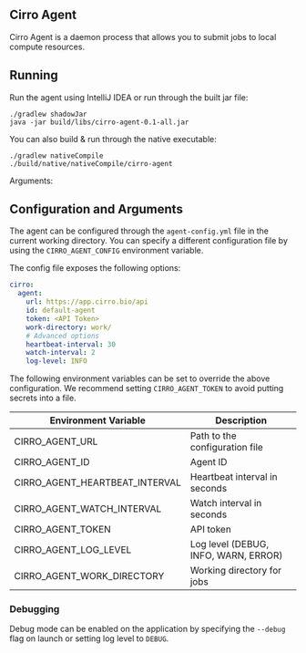 ## Cirro Agent

Cirro Agent is a daemon process that allows you to submit jobs to local compute resources.


## Running

Run the agent using IntelliJ IDEA or run through the built jar file:

```
./gradlew shadowJar
java -jar build/libs/cirro-agent-0.1-all.jar
```

You can also build & run through the native executable:

```
./gradlew nativeCompile
./build/native/nativeCompile/cirro-agent
```

Arguments:

## Configuration and Arguments

The agent can be configured through the `agent-config.yml` file in the current working directory.
You can specify a different configuration file by using the `CIRRO_AGENT_CONFIG` environment variable.

The config file exposes the following options:

```yml
cirro:
  agent:
    url: https://app.cirro.bio/api
    id: default-agent
    token: <API Token>
    work-directory: work/
    # Advanced options
    heartbeat-interval: 30
    watch-interval: 2
    log-level: INFO
```

The following environment variables can be set to override the above configuration.
We recommend setting `CIRRO_AGENT_TOKEN` to avoid putting secrets into a file.

| Environment Variable           | Description                          |
|--------------------------------|--------------------------------------|
| CIRRO_AGENT_URL                | Path to the configuration file       |
| CIRRO_AGENT_ID                 | Agent ID                             |
| CIRRO_AGENT_HEARTBEAT_INTERVAL | Heartbeat interval in seconds        |
| CIRRO_AGENT_WATCH_INTERVAL     | Watch interval in seconds            |
| CIRRO_AGENT_TOKEN              | API token                            |
| CIRRO_AGENT_LOG_LEVEL          | Log level (DEBUG, INFO, WARN, ERROR) |
| CIRRO_AGENT_WORK_DIRECTORY     | Working directory for jobs           |

### Debugging

Debug mode can be enabled on the application by specifying the `--debug` flag on launch or setting log level to `DEBUG`.
